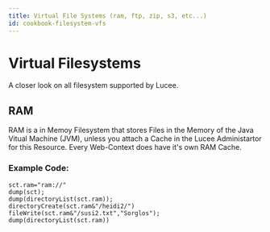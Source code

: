 ```yaml
---
title: Virtual File Systems (ram, ftp, zip, s3, etc...)
id: cookbook-filesystem-vfs
---
```


# Virtual Filesystems #
A closer look on all filesystem supported by Lucee.

## RAM ##
RAM is a in Memoy Filesystem that stores Files in the Memory of the Java Vitual Machine (JVM), unless you attach a Cache in the Lucee Administartor for this Resource.
Every Web-Context does have it's own RAM Cache.

### Example Code: ###

```cfs
sct.ram="ram://"
dump(sct);
dump(directoryList(sct.ram));
directoryCreate(sct.ram&"/heidi2/")
fileWrite(sct.ram&"/susi2.txt","Sorglos");
dump(directoryList(sct.ram))
```
